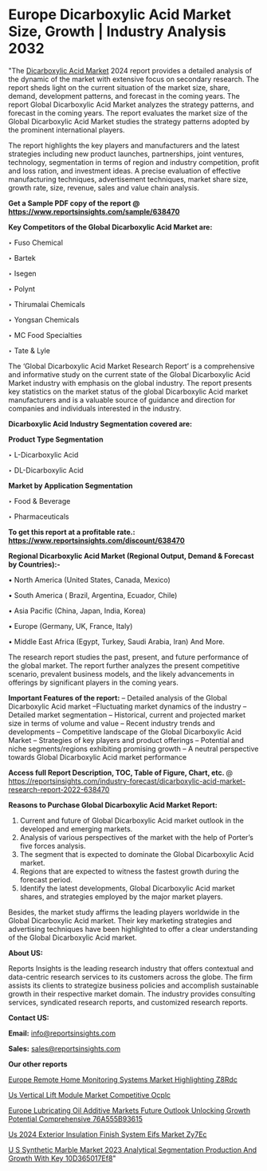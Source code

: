 # Europe Dicarboxylic Acid Market Size, Growth | Industry Analysis 2032

"The <a href=https://www.reportsinsights.com/sample/638470>Dicarboxylic Acid Market</a> 2024 report provides a detailed analysis of the dynamic of the market with extensive focus on secondary research. The report sheds light on the current situation of the market size, share, demand, development patterns, and forecast in the coming years. The report Global Dicarboxylic Acid Market analyzes the strategy patterns, and forecast in the coming years. The report evaluates the market size of the Global Dicarboxylic Acid Market studies the strategy patterns adopted by the prominent international players.

The report highlights the key players and manufacturers and the latest strategies including new product launches, partnerships, joint ventures, technology, segmentation in terms of region and industry competition, profit and loss ration, and investment ideas. A precise evaluation of effective manufacturing techniques, advertisement techniques, market share size, growth rate, size, revenue, sales and value chain analysis.

<strong>Get a Sample PDF copy of the report @ <a href=https://www.reportsinsights.com/sample/638470 style=color:#0000ff;>https://www.reportsinsights.com/sample/638470</a></strong>

<strong>Key Competitors of the Global Dicarboxylic Acid Market are:</strong>

‣ Fuso Chemical

‣ Bartek

‣ Isegen

‣ Polynt

‣ Thirumalai Chemicals

‣ Yongsan Chemicals

‣ MC Food Specialties

‣ Tate & Lyle

The ‘Global Dicarboxylic Acid Market Research Report’ is a comprehensive and informative study on the current state of the Global Dicarboxylic Acid Market industry with emphasis on the global industry. The report presents key statistics on the market status of the global Dicarboxylic Acid market manufacturers and is a valuable source of guidance and direction for companies and individuals interested in the industry.

<strong>Dicarboxylic Acid Industry Segmentation covered are:</strong>

<strong>Product Type Segmentation</strong>

‣    L-Dicarboxylic Acid

‣ DL-Dicarboxylic Acid

<strong>Market by Application Segmentation</strong>

‣   Food & Beverage

‣ Pharmaceuticals

<strong>To get this report at a profitable rate.: <a href=https://www.reportsinsights.com/discount/638470 style=color:#0000ff;>https://www.reportsinsights.com/discount/638470</a></strong>

<strong>Regional Dicarboxylic Acid Market (Regional Output, Demand &amp; Forecast by Countries):-</strong>

• North America (United States, Canada, Mexico)

• South America ( Brazil, Argentina, Ecuador, Chile)

• Asia Pacific (China, Japan, India, Korea)

• Europe (Germany, UK, France, Italy)

• Middle East Africa (Egypt, Turkey, Saudi Arabia, Iran) And More.

The research report studies the past, present, and future performance of the global market. The report further analyzes the present competitive scenario, prevalent business models, and the likely advancements in offerings by significant players in the coming years.

<strong>Important Features of the report:</strong>
– Detailed analysis of the Global Dicarboxylic Acid market
–Fluctuating market dynamics of the industry
–Detailed market segmentation
– Historical, current and projected market size in terms of volume and value
– Recent industry trends and developments
– Competitive landscape of the Global Dicarboxylic Acid Market
– Strategies of key players and product offerings
– Potential and niche segments/regions exhibiting promising growth
– A neutral perspective towards Global Dicarboxylic Acid market performance

<strong>Access full Report Description, TOC, Table of Figure, Chart, etc. </strong>@   <a href=https://reportsinsights.com/industry-forecast/dicarboxylic-acid-market-research-report-2022-638470 style=color:#0000ff;>https://reportsinsights.com/industry-forecast/dicarboxylic-acid-market-research-report-2022-638470</a>

<strong>Reasons to Purchase Global Dicarboxylic Acid Market Report:</strong>
1. Current and future of Global Dicarboxylic Acid market outlook in the developed and emerging markets.
2. Analysis of various perspectives of the market with the help of Porter’s five forces analysis.
3. The segment that is expected to dominate the Global Dicarboxylic Acid market.
4. Regions that are expected to witness the fastest growth during the forecast period.
5. Identify the latest developments, Global Dicarboxylic Acid market shares, and strategies employed by the major market players.

Besides, the market study affirms the leading players worldwide in the Global Dicarboxylic Acid market. Their key marketing strategies and advertising techniques have been highlighted to offer a clear understanding of the Global Dicarboxylic Acid market.

<strong><strong>About US</strong>:</strong>

Reports Insights is the leading research industry that offers contextual and data-centric research services to its customers across the globe. The firm assists its clients to strategize business policies and accomplish sustainable growth in their respective market domain. The industry provides consulting services, syndicated research reports, and customized research reports.

<strong>Contact US:</strong>

<p class=><b>Email:</b> <a href=mailto:info@reportsinsights.com>info@reportsinsights.com</a></p>
<p class=><b>Sales:</b> <a href=mailto:sales@reportsinsights.com>sales@reportsinsights.com</a></p>

<strong>Our other reports</strong>

<a href=https://www.linkedin.com/pulse/europe-remote-home-monitoring-systems-market-highlighting-z8rdc/>Europe Remote Home Monitoring Systems Market Highlighting Z8Rdc</a>

<a href=https://www.linkedin.com/pulse/us-vertical-lift-module-market-competitive-ocplc/>Us Vertical Lift Module Market Competitive Ocplc</a>

<a href=https://medium.com/@yadavahaan91/europe-lubricating-oil-additive-markets-future-outlook-unlocking-growth-potential-comprehensive-76a555b93615>Europe Lubricating Oil Additive Markets Future Outlook Unlocking Growth Potential Comprehensive 76A555B93615</a>

<a href=https://www.linkedin.com/pulse/us-2024-exterior-insulation-finish-system-eifs-market-zy7ec/>Us 2024 Exterior Insulation Finish System Eifs Market Zy7Ec</a>

<a href=https://medium.com/@singhaakesh50/u-s-synthetic-marble-market-2023-analytical-segmentation-production-and-growth-with-key-10d365017ef8>U S Synthetic Marble Market 2023 Analytical Segmentation Production And Growth With Key 10D365017Ef8</a>"
  
